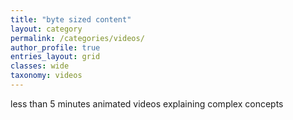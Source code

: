 ```yaml
---
title: "byte sized content"
layout: category
permalink: /categories/videos/
author_profile: true
entries_layout: grid
classes: wide
taxonomy: videos
---
```


less than 5 minutes animated videos explaining complex concepts 